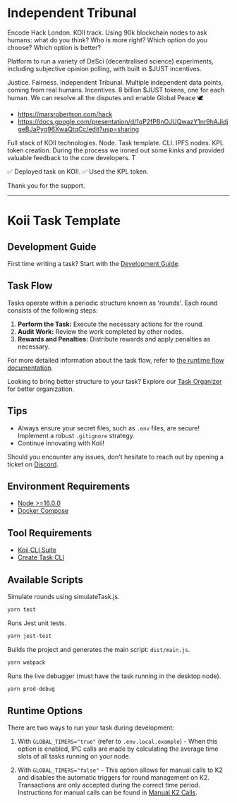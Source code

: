 # Independent Tribunal

Encode Hack London. KOII track. Using 90k blockchain nodes to ask humans: what do you think? Who is more right? Which option do you choose? Which option is better?

Platform to run a variety of DeSci (decentralised science) experiments, including subjective opinion polling, with built in $JUST incentives. 

Justice.
Fairness.
Independent Tribunal.
Multiple independent data points, coming from real humans.
Incentives. 
8 billion $JUST tokens, one for each human.
We can resolve all the disputes and enable Global Peace 🕊️

* https://marsrobertson.com/hack
* https://docs.google.com/presentation/d/1qP2fP8nOJUQwazY1nr9hAJidjgeBJaPyg96XwaQtqCc/edit?usp=sharing


Full stack of KOII technologies. Node. Task template. CLI. IPFS nodes. KPL token creation. During the process we ironed out some kinks and provided valuable feedback to the core developers. T

✅ Deployed task on KOII.
✅ Used the KPL token.

Thank you for the support.

---

# Koii Task Template

## Development Guide

First time writing a task? Start with the [Development Guide](https://github.com/koii-network/ezsandbox).

## Task Flow

Tasks operate within a periodic structure known as 'rounds'. Each round consists of the following steps:

1. **Perform the Task:** Execute the necessary actions for the round.
2. **Audit Work:** Review the work completed by other nodes.
3. **Rewards and Penalties:** Distribute rewards and apply penalties as necessary.

For more detailed information about the task flow, refer to [the runtime flow documentation](https://docs.koii.network/concepts/what-are-tasks/what-are-tasks/gradual-consensus).

Looking to bring better structure to your task? Explore our [Task Organizer](https://www.figma.com/community/file/1220194939977550205/Task-Outline) for better organization.

## Tips

- Always ensure your secret files, such as `.env` files, are secure! Implement a robust `.gitignore` strategy.
- Continue innovating with Koii!

Should you encounter any issues, don't hesitate to reach out by opening a ticket on [Discord](https://discord.gg/koii-network).

## Environment Requirements

- [Node >=16.0.0](https://nodejs.org)
- [Docker Compose](https://docs.docker.com/get-started/08_using_compose/)

## Tool Requirements

- [Koii CLI Suite](https://docs.koii.network/develop/command-line-tool/koii-cli/install-cli)
- [Create Task CLI](https://docs.koii.network/develop/command-line-tool/create-task-cli/install)

## Available Scripts


Simulate rounds using simulateTask.js.

```sh
yarn test
```

Runs Jest unit tests.

```sh
yarn jest-test
```


Builds the project and generates the main script: `dist/main.js`.

```sh
yarn webpack
```

Runs the live debugger (must have the task running in the desktop node).

```sh
yarn prod-debug
```

## Runtime Options

There are two ways to run your task during development:

1. With `GLOBAL_TIMERS="true"` (refer to `.env.local.example`) - When this option is enabled, IPC calls are made by calculating the average time slots of all tasks running on your node.

2. With `GLOBAL_TIMERS="false"` - This option allows for manual calls to K2 and disables the automatic triggers for round management on K2. Transactions are only accepted during the correct time period. Instructions for manual calls can be found in [Manual K2 Calls](./Manual%20K2%20Calls.md).
